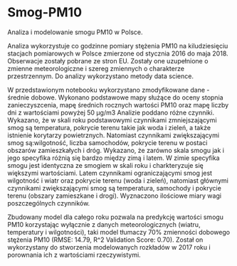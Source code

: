 # Smog-PM10
Analiza i modelowanie smogu PM10 w Polsce.

Analiza wykorzystuje co godzinne pomiary stężenia PM10 na kiludziesięciu stacjach pomiarowych w Polsce zmierzone  od stycznia 2016 do maja 2018. Obserwacje zostały pobrane ze stron EU. 
Zostały one uzupełnione o zmienne meteorologiczne i szereg zmiennych o charakterze przestrzennym. Do analizy wykorzystano metody data science.

W przedstawionym notebooku wykorzystano zmodyfikowane dane - średnie dobowe. Wykonano podstawowe mapy służące do oceny stopnia zanieczyszcenia, 
mapę średnich rocznych wartości PM10 oraz mapę liczby dni z wartościami powyżej 50 µg/m3 Analizie  poddano różne czynniki. 
Wykazano, że w skali roku podstawowymi czynnikami zmniejszającymi smog są temperatura, pokrycie terenu takie jak woda i zieleń, a także istnienie korytarzy powietrznych. Natomiast czynnikami zwiększającymi smog 
są:wilgotność, liczba samochodów, pokrycie terenu w postaci obszarów zamieszkałych i dróg.
Wykazano, że zarówno skala smogu jak i jego specyfika różnią się bardzo między zimą i latem. W zimie specyfika smogu jest identyczna ze smogiem w skali roku i charkteryzuje się większymi wartościami. Latem 
czynnikami ograniczającymi smog jest wilgotność i wiatr oraz pokrycie terenu (woda i zieleń), natomiast głównymi czynnikami zwiększającymi smog są 
temperatura, samochody i pokrycie terenu (obszary zamieszkane i drogi). Wyznaczono ilościowe miary wagi poszczególnych czynników.

Zbudowany model dla całego roku pozwala na predykcję wartości smogu PM10 korzystając wyłącznie z danych meteorologicznych (wiatru, temperatury i wilgotności), taki 
model tłumaczy 70% zmienności dobowego stężenia PM10  (RMSE: 14.79, R^2 Validation Score: 0.70). Został on wykorzystany do stworzenia modelowanych
rozkładów w 2017 roku i porownania ich z wartościami rzeczywistymi.

